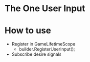 # The One User Input
# How to use
- Register in GameLifetimeScope
  - builder.RegisterUserInput();
- Subscribe desire signals